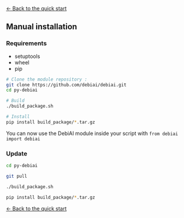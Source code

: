 
[<- Back to the quick start](../quickStart.md)
## Manual installation

### Requirements
* setuptools
* wheel
* pip


```bash
# Clone the module repository :
git clone https://github.com/debiai/debiai.git
cd py-debiai

# Build
./build_package.sh

# Install
pip install build_package/*.tar.gz
```
You can now use the DebiAI module inside your script with `from debiai import debiai`

### Update

```bash
cd py-debiai

git pull

./build_package.sh

pip install build_package/*.tar.gz
```

[<- Back to the quick start](../quickStart.md)
